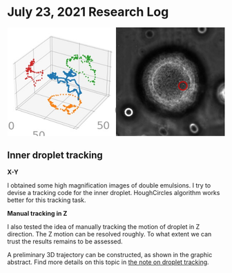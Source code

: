 # July 23, 2021 Research Log
![3D trajectory](3d-traj.jpg)

## Inner droplet tracking

**X-Y**

I obtained some high magnification images of double emulsions.
I try to devise a tracking code for the inner droplet.
HoughCircles algorithm works better for this tracking task.

**Manual tracking in Z**

I also tested the idea of manually tracking the motion of droplet in Z direction.
The Z motion can be resolved roughly.
To what extent we can trust the results remains to be assessed.

A preliminary 3D trajectory can be constructed, as shown in the graphic abstract.
Find more details on this topic in [the note on droplet tracking](../../Notes/droplet_tracking/main.pdf).
